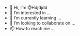 - 👋 Hi, I’m @Hdjdjdd
- 👀 I’m interested in ...
- 🌱 I’m currently learning ...
- 💞️ I’m looking to collaborate on ...
- 📫 How to reach me ...

<!---
Hdjdjdd/Hdjdjdd is a ✨ special ✨ repository because its `README.md` (this file) appears on your GitHub profile.
You can click the Preview link to take a look at your changes.
--->
